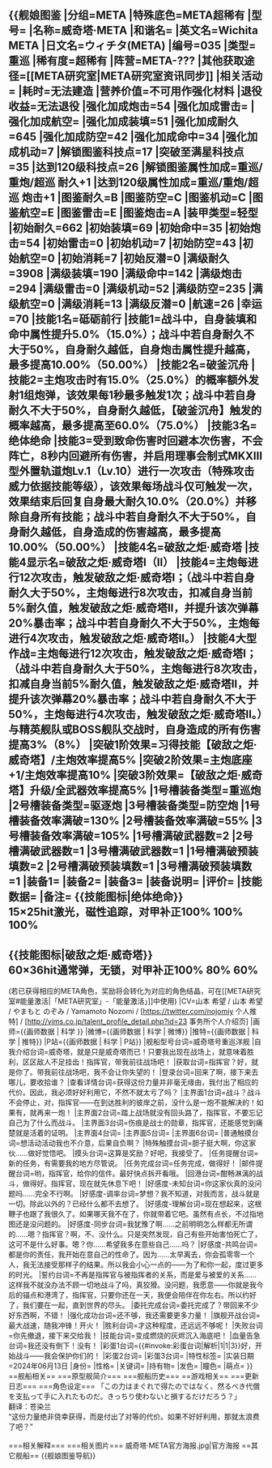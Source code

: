 {{舰娘图鉴
|分组=META
|特殊底色=META超稀有
|型号=
|名称=威奇塔·META
|和谐名=
|英文名=Wichita META
|日文名=ウィチタ(META)
|编号=035
|类型=重巡
|稀有度=超稀有
|阵营=META-???
|其他获取途径=[[META研究室|META研究室资讯同步]]
|相关活动=
|耗时=无法建造
|营养价值=不可用作强化材料
|退役收益=无法退役
|强化加成炮击=54
|强化加成雷击=
|强化加成航空=
|强化加成装填=51
|强化加成耐久=645
|强化加成防空=42
|强化加成命中=34
|强化加成机动=7
|解锁图鉴科技点=17
|突破至满星科技点=35
|达到120级科技点=26
|解锁图鉴属性加成=重巡/重炮/超巡 耐久+1
|达到120级属性加成=重巡/重炮/超巡 炮击+1
|图鉴耐久=B
|图鉴防空=C
|图鉴机动=C
|图鉴航空=E
|图鉴雷击=E
|图鉴炮击=A
|装甲类型=轻型
|初始耐久=662
|初始装填=69
|初始命中=35
|初始炮击=54
|初始雷击=0
|初始机动=7
|初始防空=43
|初始航空=0
|初始消耗=7
|初始反潜=0
|满级耐久=3908
|满级装填=190
|满级命中=142
|满级炮击=294
|满级雷击=0
|满级机动=52
|满级防空=235
|满级航空=0
|满级消耗=13
|满级反潜=0
|航速=26
|幸运=70
|技能1名=砥砺前行
|技能1=战斗中，自身装填和命中属性提升5.0%（15.0%）；战斗中若自身耐久不大于50%，自身耐久越低，自身炮击属性提升越高，最多提高10.00%（50.00%）
|技能2名=破釜沉舟
|技能2=主炮攻击时有15.0%（25.0%）的概率额外发射1组炮弹，该效果每1秒最多触发1次；战斗中若自身耐久不大于50%，自身耐久越低，【破釜沉舟】触发的概率越高，最多提高至60.0%（75.0%）
|技能3名=绝体绝命
|技能3=受到致命伤害时回避本次伤害，不会阵亡，8秒内回避所有伤害，并启用理事会制式MKXIII型外置轨道炮Lv.1（Lv.10）进行一次攻击（特殊攻击威力依据技能等级），该效果每场战斗仅可触发一次，效果结束后回复自身最大耐久10.0%（20.0%）并移除自身所有技能；战斗中若自身耐久不大于50%，自身耐久越低，自身造成的伤害越高，最多提高10.00%（50.00%）
|技能4名=破敌之炬·威奇塔
|技能4显示名=破敌之炬·威奇塔I（II）
|技能4=主炮每进行12次攻击，触发破敌之炬·威奇塔I；（战斗中若自身耐久大于50%，主炮每进行8次攻击，扣减自身当前5%耐久值，触发破敌之炬·威奇塔II，并提升该次弹幕20%暴击率；战斗中若自身耐久不大于50%，主炮每进行4次攻击，触发破敌之炬·威奇塔II。）
|技能4大型作战=主炮每进行12次攻击，触发破敌之炬·威奇塔I；（战斗中若自身耐久大于50%，主炮每进行8次攻击，扣减自身当前5%耐久值，触发破敌之炬·威奇塔II，并提升该次弹幕20%暴击率；战斗中若自身耐久不大于50%，主炮每进行4次攻击，触发破敌之炬·威奇塔II。）与精英舰队或BOSS舰队交战时，自身造成的所有伤害提高3%（8%）
|突破1阶效果=习得技能【破敌之炬·威奇塔】/主炮效率提高5%
|突破2阶效果=主炮底座+1/主炮效率提高10%
|突破3阶效果=【破敌之炬·威奇塔】升级/全武器效率提高5%
|1号槽装备类型=重巡炮
|2号槽装备类型=驱逐炮
|3号槽装备类型=防空炮
|1号槽装备效率满破=130%
|2号槽装备效率满破=55%
|3号槽装备效率满破=105%
|1号槽满破武器数=2
|2号槽满破武器数=1
|3号槽满破武器数=1
|1号槽满破预装填数=2
|2号槽满破预装填数=1
|3号槽满破预装填数=1
|装备1=
|装备2=
|装备3=
|装备说明=
|评价=
|技能数据=
|备注=
{{技能图标|绝体绝命}}<br>
15×25hit激光，磁性追踪，对甲补正100% 100% 100%<br>
----
{{技能图标|破敌之炬·威奇塔}}<br>
60×36hit通常弹，无锁，对甲补正100% 80% 60%<br>
----
(若已获得相应的META角色，奖励将会转化为对应的角色结晶，可在[[META研究室#能量激活|「META研究室」-「能量激活」]]中使用)
|CV=山本 希望 / 山本 希望 / やまもと のぞみ / Yamamoto Nozomi / [https://twitter.com/nojomiy 个人推特] / [http://vims.co.jp/talent_profile_detail.php?id=23 事务所个人介绍页]
|画师={{画师数据 | 科学 }}
|微博={{画师数据 | 科学 | 微博}}
|推特={{画师数据 | 科学 | 推特}}
|P站={{画师数据 | 科学 | P站}}
|舰船型号台词=威奇塔号重巡洋舰
|自我介绍台词=威奇塔，就是只是威奇塔而已！只要我出现在战场上，就意味着胜利，区区敌人不足挂齿！指挥官，带我前往战场吧！
|获取台词=指挥官？好，就是你了。带我前往战场吧，我不会让你失望的！
|登录台词=回来了啊，接下来去哪儿，要收拾谁？
|查看详情台词=获得这份力量并非毫无缘由，我付出了相应的代价。因此，我必须好好利用它，不然不就太亏了吗？
|主界面1台词=战斗？战斗不会停止，对，指挥官——在到达胜利的彼岸之前，没什么是一炮不能解决的！如果有，就再来一炮！
|主界面2台词=踏上战场就没有回头路了，指挥官，不要忘记自己为了什么而战斗。
|主界面3台词=伤痕是战士的勋章，指挥官，还能感觉到痛楚就是活着的证明。
|主界面4台词=
|主界面5台词=
|主界面6台词=
|普通触摸台词=想活动活动我也不介意，后果自负啊？
|特殊触摸台词=胆子挺大啊，你这家伙……做好觉悟吧。
|摸头台词=这算是奖励？好吧，我接受了。
|任务提醒台词=新的任务，有需要我的地方尽管说。
|任务完成台词=任务完成，做得好！
|邮件提醒台词=哟，指挥官，给你的信件。最好快点拆开看哦。
|回港台词=酣畅淋漓的战斗，做得好。指挥官，现在就先休息下吧！
|好感度-未知台词=你这家伙真的没问题吗……完全不行啊。
|好感度-调率台词=梦想？我不知道，对我而言，战斗就是一切。除此以外的？已经什么都不去想了。
|好感度-理解台词=现在想起来，这根鞭子也跟了我很久了。如果哪天我不在了，你就带着它吧。虽然有点长，不过指地图还是没问题的。
|好感度-同步台词=我犹豫了啊……之前明明怎么样都无所谓的……嗯？指挥官？啊，不、没什么。只是突然发现，自己有些开始害怕死亡了，这可不是什么好事。嗯？你……希望我多在意些自己……吗？
|好感度-共鸣台词=都是你的责任，我开始在意自己的性命了。因为……太早离去，你会孤零零一个人，我无法接受那样子的结果。所以我会小心一点的——为了和你一起，度过更多的时光。
|誓约台词=不再是指挥官与被指挥者的关系，而是爱与被爱的关系……这样我不就没办法不顾一切地战斗了吗，真狡猾。没问题，我愿意——你就是我今后的锚点和港湾了，指挥官，只要你还在一天，我便会陪伴在你左右。所以约好了，我们要在一起，直到世界的尽头。
|委托完成台词=委托完成了？带回来不少好东西啊，不错！
|强化成功台词=还不够，我还需要更多力量！
|旗舰开战台词=最大战速，随我冲锋！开火！
|胜利台词=才这种程度，还远远不够呢！
|失败台词=你先撤退，接下来交给我！
|技能台词=变成燃烧的灰烬沉入海底吧！
|血量告急台词=我还没有倒下！没有！
|彩蛋1台词={{#invoke:彩蛋台词|解析|1|1|3}}好，开始战斗——我会保护你们的！
|彩蛋2台词=
|彩蛋3台词=
|特性标签=
|实装日期=2024年06月13日
|身份=
|性格=
|关键词=
|持有物=
|发色=
|瞳色=
|萌点=
}}
==舰船相关==
===原型舰简介===
===舰船历史===
==游戏相关==
===更新日志===
===角色设定===
「この力はまぐれで得たのではなく、然るべき代償を支払って手に入れたものだ。きっちり使わないと損するだけだろう？」<br>
翻译：苍染兰<br>
“这份力量绝非侥幸获得，而是付出了对等的代价。如果不好好利用，那就太浪费了吧？”<br><br>
===相关解释===
===相关图片===
<gallery mode="packed" heights="250px">
威奇塔·META官方海报.jpg|官方海报
</gallery>
==其它舰船==
{{舰娘图鉴导航}}